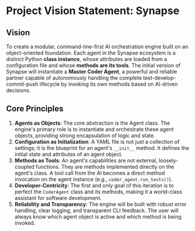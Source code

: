 # Project Vision Statement: Synapse

## Vision
To create a modular, command-line-first AI orchestration engine built on an object-oriented foundation. Each agent in the Synapse ecosystem is a distinct Python **class instance**, whose attributes are loaded from a configuration file and whose **methods are its tools**. The initial version of Synapse will instantiate a **Master Coder Agent**, a powerful and reliable partner capable of autonomously handling the complete test-develop-commit-push lifecycle by invoking its own methods based on AI-driven decisions.

## Core Principles
1.  **Agents as Objects**: The core abstraction is the Agent class. The engine's primary role is to instantiate and orchestrate these agent objects, providing strong encapsulation of logic and state.
2.  **Configuration as Initialization**: A YAML file is not just a collection of settings; it is the blueprint for an agent's `__init__` method. It defines the initial state and attributes of an agent object.
3.  **Methods as Tools**: An agent's capabilities are not external, loosely-coupled functions. They are methods implemented directly on the agent's class. A tool call from the AI becomes a direct method invocation on the agent instance (e.g., `coder_agent.run_tests()`).
4.  **Developer-Centricity**: The first and only goal of this iteration is to perfect the `CoderAgent` class and its methods, making it a world-class assistant for software development.
5.  **Reliability and Transparency**: The engine will be built with robust error handling, clear logging, and transparent CLI feedback. The user will always know which agent object is active and which method is being invoked.
